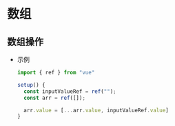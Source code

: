 # 数组

## 数组操作

  - 示例

    ```js
    import { ref } from "vue"

    setup() {
      const inputValueRef = ref("");
      const arr = ref([]);

      arr.value = [...arr.value, inputValueRef.value]
    }
    ```
